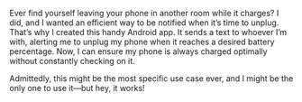 Ever find yourself leaving your phone in another room while it charges? I did, and I wanted an efficient way to be notified when it’s time to unplug. That’s why I created this handy Android app. It sends a text to whoever I’m with, alerting me to unplug my phone when it reaches a desired battery percentage. Now, I can ensure my phone is always charged optimally without constantly checking on it.

Admittedly, this might be the most specific use case ever, and I might be the only one to use it—but hey, it works!
